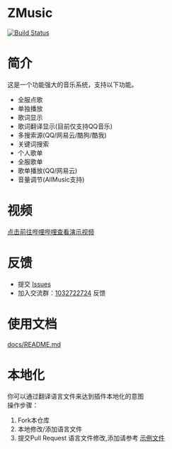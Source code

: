 # ZMusic

[![Build Status](https://ci.zhenxin.xyz/buildStatus/icon?job=Minecraft%2FZMusic)](https://ci.zhenxin.xyz/job/Minecraft/job/ZMusic/)

# 简介

这是一个功能强大的音乐系统，支持以下功能。
* 全服点歌
* 单独播放
* 歌词显示
* 歌词翻译显示(目前仅支持QQ音乐)
* 多搜索源(QQ/网易云/酷狗/酷我)
* 关键词搜索
* 个人歌单
* 全服歌单
* 歌单播放(QQ/网易云)
* 音量调节(AllMusic支持)

# 视频
[点击前往哔哩哔哩查看演示视频](https://www.bilibili.com/video/av92156922)

# 反馈
* 提交 [Issues](../../issues)
* 加入交流群：[1032722724](https://jq.qq.com/?_wv=1027&k=5oIs7cc) 反馈

# 使用文档

[docs/README.md](docs/README.md)

# 本地化

你可以通过翻译语言文件来达到插件本地化的意图  
操作步骤：
1. Fork本仓库
2. 本地修改/添加语言文件
3. 提交Pull Request
语言文件修改,添加请参考 [示例文件](ZMusic-Plugin/src/main/resources/language/zh_CN.json)